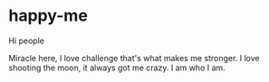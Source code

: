 # happy-me

Hi people

Miracle here, I love challenge that's what makes me stronger.
I love shooting the moon, it always got me crazy.
I am who I am.
